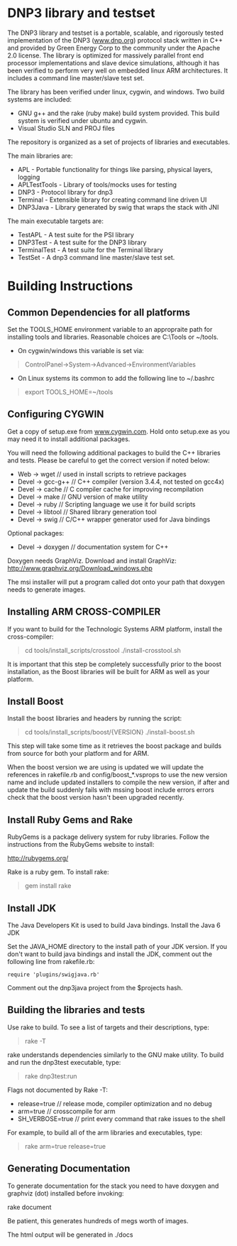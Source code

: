 DNP3 library and testset
=====================


The DNP3 library and testset is a portable, scalable, and rigorously tested 
implementation of the DNP3 (www.dnp.org) protocol stack written in C++ and
provided by Green Energy Corp to the community under the Apache 2.0 license.
The library is optimized for massively parallel front end  processor 
implementations and slave device simulations, although it has been verified
to perform very well on embedded linux ARM architectures. It includes 
a command line master/slave test set.

The library has been verified under linux, cygwin, and windows. Two build 
systems are included:

- GNU g++ and the rake (ruby make) build system provided. This build system is 
verified under ubuntu and cygwin.
- Visual Studio SLN and PROJ files

The repository is organized as a set of projects of libraries and executables.

The main libraries are:

- APL - Portable functionality for things like parsing, physical layers, logging
- APLTestTools - Library of tools/mocks uses for testing
- DNP3 - Protocol library for dnp3
- Terminal - Extensible library for creating command line driven UI
- DNP3Java - Library generated by swig that wraps the stack with JNI

The main executable targets are:

- TestAPL - A test suite for the PSI library
- DNP3Test - A test suite for the DNP3 library
- TerminalTest - A test suite for the Terminal library
- TestSet - A dnp3 command line master/slave test set.


# Building Instructions #

## Common Dependencies for all platforms ##

Set the TOOLS_HOME environment variable to an appropraite path for installing 
tools and libraries. Reasonable choices are C:\Tools or ~/tools.

- On cygwin/windows this variable is set via:
> ControlPanel->System->Advanced->EnvironmentVariables

- On Linux systems its common to add the following line to ~/.bashrc
> export TOOLS_HOME=~/tools

## Configuring CYGWIN ##

Get a copy of setup.exe from www.cygwin.com. Hold onto setup.exe as you may 
need it to install additional packages.

You will need the following additional packages to build the C++ libraries 
and tests. Please be careful to get the correct version if noted below:

- Web -> wget         // used in install scripts to retrieve packages
- Devel -> gcc-g++    // C++ compiler (version 3.4.4, not tested on gcc4x)
- Devel -> cache      // C compiler cache for improving recompilation
- Devel -> make       // GNU version of make utility
- Devel -> ruby       // Scripting language we use it for build scripts
- Devel -> libtool    // Shared library generation tool
- Devel -> swig       // C/C++ wrapper generator used for Java bindings

Optional packages:

- Devel -> doxygen    // documentation system for C++

Doxygen needs GraphViz. Download and install GraphViz: http://www.graphviz.org/Download_windows.php

The msi installer will put a program called dot onto your path that doxygen 
needs to generate images.

## Installing ARM CROSS-COMPILER ##

If you want to build for the Technologic Systems ARM platform, 
install the cross-compiler:

> cd tools/install_scripts/crosstool
> ./install-crosstool.sh

It is important that this step be completely successfully prior to the 
boost installation, as the Boost libraries will be built for ARM as well 
as your platform.

## Install Boost ##

Install the boost libraries and headers by running the script:

> cd tools/install_scripts/boost/{VERSION}
> ./install-boost.sh

This step will take some time as it retrieves the boost package and builds from
source for both your platform and for ARM.

When the boost version we are using is updated we will update the references in 
rakefile.rb and config/boost_*.vsprops to use the new version name and include
updated installers to compile the new version, if after and update the build suddenly 
fails with mssing boost include errors errors check that the boost version hasn't 
been upgraded recently.


## Install Ruby Gems and Rake ##

RubyGems is a package delivery system for ruby libraries. Follow the
instructions from the RubyGems website to install:

http://rubygems.org/

Rake is a ruby gem. To install rake:

> gem install rake

## Install JDK ##

The Java Developers Kit is used to build Java bindings. Install the Java 6 JDK

Set the JAVA_HOME directory to the install path of your JDK version. If you 
don't want to build java bindings and install the JDK, comment out the 
following line from rakefile.rb:

	require 'plugins/swigjava.rb'

Comment out the dnp3java project from the $projects hash.

## Building the libraries and tests ##

Use rake to build. To see a list of targets and their descriptions, type:

> rake -T

rake understands dependencies similarly to the GNU make utility. To build and run 
the dnp3test executable, type:
> rake dnp3test:run

Flags not documented by Rake -T:

- release=true     // release mode, compiler optimization and no debug
- arm=true         // crosscompile for arm
- SH_VERBOSE=true  // print every command that rake issues to the shell

For example, to build all of the arm libraries and executables, type:
> rake arm=true release=true

## Generating Documentation ##

To generate documentation for the stack you need to have doxygen and graphviz (dot)
installed before invoking:

rake document

Be patient, this generates hundreds of megs worth of images.

The html output will be generated in ./docs